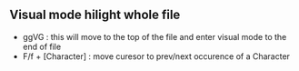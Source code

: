 ## Visual mode hilight whole file
- ggVG : this will move to the top of the file and enter visual mode to the end of file
- F/f + [Character] : move curesor to prev/next occurence of a Character
